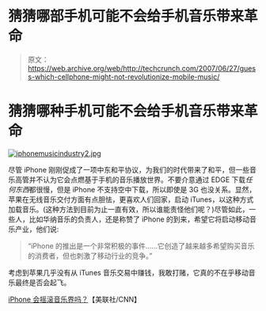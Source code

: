 # 猜猜哪部手机可能不会给手机音乐带来革命

> 原文：<https://web.archive.org/web/http://techcrunch.com/2007/06/27/guess-which-cellphone-might-not-revolutionize-mobile-music/>

# 猜猜哪种手机可能不会给手机音乐带来革命

[![iphonemusicindustry2.jpg](img/6f81d40fdf0289202edca17be47abfb8.png)](https://web.archive.org/web/20210418171851/http://old.crunchgear.com/wp-content/uploads/iphonemusicindustry2.jpg "iphonemusicindustry2.jpg")

尽管 iPhone 刚刚促成了一项中东和平协议，为我们的时代带来了和平，但一些音乐高管并不认为它会点燃基于手机的音乐播放世界。不要介意通过 EDGE 下载*任何东西*都很慢，但是 iPhone 不支持空中下载，所以即使是 3G 也没关系。显然，苹果在无线音乐交付方面有点胆怯，更喜欢人们回家，启动 iTunes，以这种方式加载音乐。(这种方法到目前为止一直有效，所以谁能责怪他们呢？)尽管如此，一些人，比如华纳音乐的负责人，还是称赞了 iPhone 的到来，希望它将启动移动音乐产业，他们说:

> “iPhone 的推出是一个非常积极的事件……它创造了越来越多希望购买音乐的消费者，但也刺激了移动行业的竞争。”

考虑到苹果几乎没有从 iTunes 音乐交易中赚钱，我敢打赌，它真的不在乎移动音乐最终是否会起飞。

[iPhone 会摇滚音乐界吗？](https://web.archive.org/web/20210418171851/http://www.cnn.com/2007/TECH/ptech/06/27/iphone.mobile.music.ap/index.html?eref=rss_tech)【美联社/CNN】